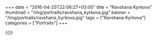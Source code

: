 +++
date = "2016-04-25T22:06:27+03:00"
title = "Ravshana Kyrkova"
thumbnail = "/img/portraits/ravshana_kyrkova.jpg"
banner = "/img/portraits/ravshana_kyrkova.jpg"
tags = ["Ravshana Kyrkova"]
categories = ["Portraits"]
+++

{{<mkimage src="/img/portraits/ravshana_kyrkova.jpg">}}
